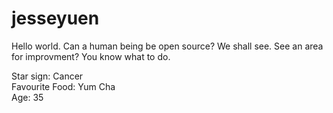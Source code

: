 # jesseyuen

Hello world. Can a human being be open source? We shall see. See an area for improvment? You know what to do.

Star sign: Cancer <br />
Favourite Food: Yum Cha <br />
Age: 35 <br />
